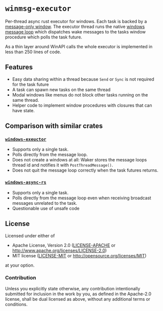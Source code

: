 # `winmsg-executor`

Per-thread async rust executor for windows.
Each task is backed by a [message-only window][1].
The executor thread runs the native [windows message loop][2] which dispatches wake messages to the tasks window procedure which polls the task future.

As a thin layer around WinAPI calls the whole executor is implemented in less than 250 lines of code.

## Features

- Easy data sharing within a thread because `Send` or `Sync` is not required for the task future
- A task can spawn new tasks on the same thread
- Modal windows like menus do not block other tasks running on the same thread.
- Helper code to implement window procedures with closures that can have state.

## Comparison with similar crates

### [`windows-exeuctor`](https://github.com/haileys/windows-executor/)

- Supports only a single task.
- Polls directly from the message loop.
- Does not create a windows at all: Waker stores the message loops thread id and notifies it with `PostThreadMessage()`.
- Does not quit the message loop correctly when the task futures returns.

### [`windows-async-rs`](https://github.com/saelay/windows-async-rs/)

- Supports only a single task.
- Polls directly from the message loop even when receiving broadcast messages unrelated to the task.
- Questionable use of unsafe code

## License

Licensed under either of

- Apache License, Version 2.0 ([LICENSE-APACHE](LICENSE-APACHE) or http://www.apache.org/licenses/LICENSE-2.0)
- MIT license ([LICENSE-MIT](LICENSE-MIT) or http://opensource.org/licenses/MIT)

at your option.

### Contribution

Unless you explicitly state otherwise, any contribution intentionally submitted for inclusion in the
work by you, as defined in the Apache-2.0 license, shall be dual licensed as above, without any
additional terms or conditions.

[1]: https://learn.microsoft.com/en-us/windows/win32/winmsg/window-features#message-only-windows
[2]: https://learn.microsoft.com/en-us/windows/win32/winmsg/messages-and-message-queues
